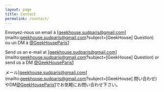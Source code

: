 ```yaml
---
layout: page
title: Contact
permalink: /contact/
---
```


Envoyez-nous un email à [geekhouse.sudparis@gmail.com](mailto:geekhouse.sudparis@gmail.com?subject=[GeekHouse] Question) ou un DM à [@GeekHouseParis1](https://twitter.com/GeekHouseParis1)

Send us an e-mail at [geekhouse.sudparis@gmail.com](mailto:geekhouse.sudparis@gmail.com?subject=[GeekHouse] Question) or send us a DM [@GeekHouseParis1](https://twitter.com/GeekHouseParis1)

メール[geekhouse.sudparis@gmail.com](mailto:geekhouse.sudparis@gmail.com?subject=[GeekHouse] 問い合わせ)やDM[@GeekHouseParis1](https://twitter.com/GeekHouseParis1)でお気軽にお問い合わせ下さい。
